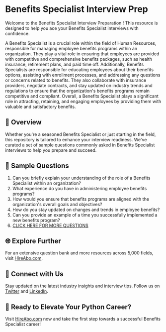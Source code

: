 # Benefits Specialist Interview Prep

Welcome to the Benefits Specialist Interview Preparation ! This resource is designed to help you ace your Benefits Specialist interviews with confidence.

A Benefits Specialist is a crucial role within the field of Human Resources, responsible for managing employee benefits programs within an organization. They play a vital role in ensuring that employees are provided with competitive and comprehensive benefits packages, such as health insurance, retirement plans, and paid time off. Additionally, Benefits Specialists are responsible for educating employees about their benefits options, assisting with enrollment processes, and addressing any questions or concerns related to benefits. They also collaborate with insurance providers, negotiate contracts, and stay updated on industry trends and regulations to ensure that the organization's benefits programs remain competitive and compliant. Overall, a Benefits Specialist plays a significant role in attracting, retaining, and engaging employees by providing them with valuable and satisfactory benefits.

## 🚀 Overview

Whether you're a seasoned Benefits Specialist or just starting in the field, this repository is tailored to enhance your interview readiness. We've curated a set of sample questions commonly asked in Benefits Specialist interviews to help you prepare and succeed.

## 📝 Sample Questions

1. Can you briefly explain your understanding of the role of a Benefits Specialist within an organization?
2. What experience do you have in administering employee benefits programs?
3. How would you ensure that benefits programs are aligned with the organization's overall goals and objectives?
4. How do you stay updated on changes and trends in employee benefits?
5. Can you provide an example of a time you successfully implemented a new benefits program?
6. [CLICK HERE FOR MORE QUESTIONS](https://hireabo.com/job/1_1_14/Benefits%20Specialist)

## 🌐 Explore Further

For an extensive question bank and more resources across 5,000 fields, visit [HireAbo.com](https://www.hireabo.com).

## 📱 Connect with Us

Stay updated on the latest industry insights and interview tips. Follow us on [Twitter](https://twitter.com/hireabo) and [LinkedIn](https://www.linkedin.com/in/hire-abo-3609972a8/).

## 🚀 Ready to Elevate Your Python Career?

Visit [HireAbo.com](https://www.hireabo.com) now and take the first step towards a successful Benefits Specialist career!